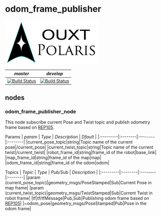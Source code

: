 # odom_frame_publisher


![Developed By OUXT Polaris](img/logo.png "Logo")

| *master* | *develop* |
|----------|-----------|
|[![Build Status](https://travis-ci.org/OUXT-Polaris/odom_frame_publisher.svg?branch=master)](https://travis-ci.org/OUXT-Polaris/odom_frame_publisher)|[![Build Status](https://travis-ci.org/OUXT-Polaris/odom_frame_publisher.svg?branch=develop)](https://travis-ci.org/OUXT-Polaris/odom_frame_publisher)|

## nodes
### odom_frame_publisher_node

This node subscribe current Pose and Twist topic and publish odometry frame based on [REP105](https://www.ros.org/reps/rep-0105.html).

Params
| *param* | *Type* | *Description* | *Dfault* |
|:---------|:--------|:--------|:--------|
|current_pose_topic|string|Topic name of the current pose|/current_pose|
|current_twist_topic|string|Topic name of the current twist|/current_twist|
|robot_frame_id|string|frame_id of the robot|base_link|
|map_frame_id|string|frame_id of the map|map|
|odom_frame_id|string|frame_id of the odom|odom|

Topics
| *Topic* | *Type* | *Pub/Sub* | *Description* |
|:---------|:--------|:--------|:--------|
|param (current_pose_topic)|geometry_msgs/PoseStamped|Sub|Current Pose in map frame|
|param (current_twist_topic)|geometry_msgs/TwistStamped|Sub|Current Twist in robot frame|
|tf|tf/tfMessage|Pub,Sub|Publishing odom frame based on [REP105](https://www.ros.org/reps/rep-0105.html)|
|~odom_pose|geometry_msgs/PoseStamped|Pub|Pose in the odom frame|
